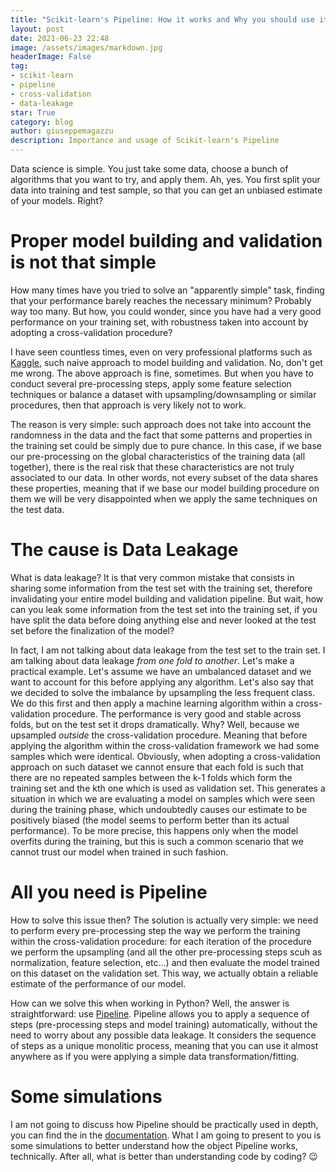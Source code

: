 ```yaml
---
title: "Scikit-learn's Pipeline: How it works and Why you should use it"
layout: post
date: 2021-06-23 22:48
image: /assets/images/markdown.jpg
headerImage: False
tag:
- scikit-learn
- pipeline
- cross-validation
- data-leakage
star: True
category: blog
author: giuseppemagazzu
description: Importance and usage of Scikit-learn's Pipeline
---
```

Data science is simple. You just take some data, choose a bunch of algorithms that you want to try, and apply them. 
Ah, yes. You first split your data into training and test sample, so that you can get an unbiased estimate of your models. Right?

# Proper model building and validation is not that simple
How many times have you tried to solve an "apparently simple" task, finding that your performance barely reaches the necessary minimum?
Probably way too many. But how, you could wonder, since you have had a very good performance on your training set, with robustness taken into account by adopting a cross-validation procedure?

I have seen countless times, even on very professional platforms such as [Kaggle](https://www.kaggle.com/), such naive approach to model building and validation.
No, don't get me wrong. The above approach is fine, sometimes. But when you have to conduct several pre-processing steps, apply some feature selection techniques or balance a dataset with upsampling/downsampling or similar procedures, then that approach is very likely not to work.

The reason is very simple: such approach does not take into account the randomness in the data and the fact that some patterns and properties in the training set could be simply due to pure chance. In this case, if we base our pre-processing on the global characteristics of the training data (all together), there is the real risk that these characteristics are not truly associated to our data. In other words, not every subset of the data shares these properties, meaning that if we base our model building procedure on them we will be very disappointed when we apply the same techniques on the test data.

# The cause is Data Leakage
What is data leakage? It is that very common mistake that consists in sharing some information from the test set with the training set, therefore invalidating your entire model building and validation pipeline. But wait, how can you leak some information from the test set into the training set, if you have split the data before doing anything else and never looked at the test set before the finalization of the model?

In fact, I am not talking about data leakage from the test set to the train set. I am talking about data leakage *from one fold to another*. 
Let's make a practical example.
Let's assume we have an umbalanced dataset and we want to account for this before applying any algorithm. Let's also say that we decided to solve the imbalance by upsampling the less frequent class. We do this first and then apply a machine learning algorithm within a cross-validation procedure. The performance is very good and stable across folds, but on the test set it drops dramatically.
Why? Well, because we upsampled *outside* the cross-validation procedure. Meaning that before applying the algorithm within the cross-validation framework we had some samples which were identical. Obviously, when adopting a cross-validation approach on such dataset we cannot ensure that each fold is such that there are no repeated samples between the k-1 folds which form the training set and the kth one which is used as validation set. This generates a situation in which we are evaluating a model on samples which were seen during the training phase, which undoubtedly causes our estimate to be positively biased (the model seems to perform better than its actual performance). To be more precise, this happens only when the model overfits during the training, but this is such a common scenario that we cannot trust our model when trained in such fashion.

# All you need is Pipeline
How to solve this issue then? The solution is actually very simple: we need to perform every pre-processing step the way we perform the training within the cross-validation procedure: for each iteration of the procedure we perform the upsampling (and all the other pre-processing steps scuh as normalization, feature selection, etc...) and then evaluate the model trained on this dataset on the validation set. This way, we actually obtain a reliable estimate of the performance of our model.

How can we solve this when working in Python? Well, the answer is straightforward: use [Pipeline](https://scikit-learn.org/stable/modules/generated/sklearn.pipeline.Pipeline.html).
Pipeline allows you to apply a sequence of steps (pre-processing steps and model training) automatically, without the need to worry about any possible data leakage.
It considers the sequence of steps as a unique monolitic process, meaning that you can use it almost anywhere as if you were applying a simple data transformation/fitting.

 # Some simulations
 I am not going to discuss how Pipeline should be practically used in depth, you can find the in the [documentation](https://scikit-learn.org/stable/modules/generated/sklearn.pipeline.Pipeline.html). What I am going to present to you is some simulations to better understand how the object Pipeline works, technically. After all, what is better than understanding code by coding? :wink:
